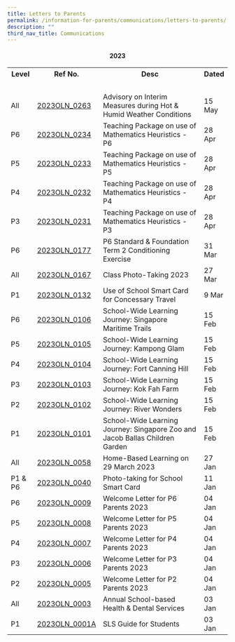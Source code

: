 ```yaml
---
title: Letters to Parents
permalink: /information-for-parents/communications/letters-to-parents/
description: ""
third_nav_title: Communications
---
```

<h4 style="text-align: center;"><strong>2023</strong></h4>
<table class="iveo_table ives_tab_1 ive_eobj_left">
<tbody>
<tr>
<th style="width:12%">Level</th>
<th style="width:25%">Ref No.</th>
<th style="width:50%">Desc</th>
<th>Dated</th>
</tr>
<tr>
<td>&nbsp;</td>
<td>&nbsp;</td>
<td>&nbsp;</td>
<td>&nbsp;</td>
</tr>
<tr>
<td>All</td>
<td><a href="/files/PGLetters/2023oln_0263 - advisory to parents regarding heat wave.pdf" rel="noopener">2023OLN_0263</a></td>
<td>Advisory on Interim Measures during Hot &amp; Humid Weather Conditions</td>
<td>15 May</td>
</tr>
<tr>
<td>P6</td>
<td><a href="/files/PGLetters/2023oln_0234 - p6 parents_online teaching videos (2).pdf" rel="noopener">2023OLN_0234</a></td>
<td>Teaching Package on use of Mathematics Heuristics - P6</td>
<td>28 Apr</td>
</tr>
<tr>
<td>P5</td>
<td><a href="/files/PGLetters/2023oln_0233 - p5 parents_online teaching videos (2).pdf" rel="noopener">2023OLN_0233</a></td>
<td>Teaching Package on use of Mathematics Heuristics - P5</td>
<td>28 Apr</td>
</tr>
<tr>
<td>P4</td>
<td><a href="/files/PGLetters/2023oln_0232 - p4 parents_online teaching videos (4).pdf" rel="noopener">2023OLN_0232</a></td>
<td>Teaching Package on use of Mathematics Heuristics - P4</td>
<td>28 Apr</td>
</tr>
	<tr>
<td>P3</td>
<td><a href="/files/PGLetters/2023oln_0231 - p3 parents_online teaching videos (6).pdf" rel="noopener">2023OLN_0231</a></td>
<td>Teaching Package on use of Mathematics Heuristics - P3</td>
<td>28 Apr</td>
</tr>
<tr>
<td>P6</td>
<td><a href="/files/PGLetters/2023oln_0177 - term 2 p6 assessment letter for parents 2023.pdf" rel="noopener">2023OLN_0177</a></td>
<td>P6 Standard &amp; Foundation Term 2 Conditioning Exercise</td>
<td>31 Mar</td>
</tr>
<tr>
<td>All</td>
<td><a href="/files/PGLetters/2023OLN_0167 - Class Photo-Taking 2023 (2).pdf" rel="noopener">2023OLN_0167</a></td>
<td>Class Photo-Taking 2023</td>
<td>27 Mar</td>
</tr>
<tr>
<td>P1</td>
<td><a href="/files/PGLetters/2023OLN_0132 - Use of Sch Smart Card for Concessionary Travel (P1) (2).pdf" rel="noopener">2023OLN_0132</a></td>
<td>Use of School Smart Card for Concessary Travel</td>
<td>9 Mar</td>
</tr>
<tr>
<td>P6</td>
<td><a href="/files/PGLetters/2023OLN_0106 - SWLJ - Primary 6 Singapore Maritime Trails.pdf" rel="noopener">2023OLN_0106</a></td>
<td>School-Wide Learning Journey: Singapore Maritime Trails</td>
<td>15 Feb</td>
</tr>
<tr>
<td>P5</td>
<td><a href="/files/PGLetters/2023OLN_0105 - SWLJ - Primary 5 Kampong Glam.pdf" rel="noopener">2023OLN_0105</a></td>
<td>School-Wide Learning Journey: Kampong Glam</td>
<td>15 Feb</td>
</tr>
<tr>
<td>P4</td>
<td><a href="/files/PGLetters/2023OLN_0104 - SWLJ - Primary 4 Fort Canning Hill.pdf" rel="noopener">2023OLN_0104</a></td>
<td>School-Wide Learning Journey: Fort Canning Hill</td>
<td>15 Feb</td>
</tr>
<tr>
<td>P3</td>
<td><a href="/files/PGLetters/2023OLN_0103 - SWLJ - Primary 3 Kok Fah Farm.pdf" rel="noopener">2023OLN_0103</a></td>
<td>School-Wide Learning Journey: Kok Fah Farm</td>
<td>15 Feb</td>
</tr>
<tr>
<td>P2</td>
<td><a href="/files/PGLetters/2023OLN_0102 - SWLJ - Primary 2 River Wonders (1).pdf" rel="noopener">2023OLN_0102</a></td>
<td>School-Wide Learning Journey: River Wonders</td>
<td>15 Feb</td>
</tr>	
<tr>
<td>P1</td>
<td><a href="/files/PGLetters/2023OLN_0101 - SWLJ - P1 The Singapore Zoo and JBCG (2).pdf" rel="noopener">2023OLN_0101</a></td>
<td>School-Wide Learning Journey: Singapore Zoo and Jacob Ballas Children Garden</td>
<td>15 Feb</td>
</tr>	
<tr>
<td>All</td>
<td><a href="/files/PGLetters/2023OLN_0058 - HBL 2023 on 29 March 2023.pdf" rel="noopener">2023OLN_0058</a></td>
<td>Home-Based Learning on 29 March 2023</td>
<td>27 Jan</td>
</tr>	
<tr>
<td>P1 &amp; P6</td>
<td><a href="/files/PGLetters/2023OLN_0040 - Photo-taking for School Smart Card.pdf" rel="noopener">2023OLN_0040</a></td>
<td>Photo-taking for School Smart Card</td>
<td>11 Jan</td>
</tr>	
	<tr>
<td>P6</td>
<td><a href="/files/PGLetters/2023OLN_0009 - Welcome Letter for P6 Parents 2023.pdf" rel="noopener">2023OLN_0009</a></td>
<td>Welcome Letter for P6 Parents 2023</td>
<td>04 Jan</td>
</tr>
<tr>
<td>P5</td>
<td><a href="/files/PGLetters/2023OLN_0008 - Welcome Letter for P5 Parents 2023.pdf" rel="noopener">2023OLN_0008</a></td>
<td>Welcome Letter for P5 Parents 2023</td>
<td>04 Jan</td>
</tr>
	<tr>
<td>P4</td>
<td><a href="/files/PGLetters/2023OLN_0007 - Welcome Letter for P4 Parents 2023.pdf" rel="noopener">2023OLN_0007</a></td>
<td>Welcome Letter for P4 Parents 2023</td>
<td>04 Jan</td>
</tr>
<tr>
<td>P3</td>
<td><a href="/files/PGLetters/2023OLN_0006 - Welcome Letter for P3 Parents 2023.pdf" rel="noopener">2023OLN_0006</a></td>
<td>Welcome Letter for P3 Parents 2023</td>
<td>04 Jan</td>
</tr>
<tr>
<td>P2</td>
<td><a href="/files/PGLetters/2023OLN_0005 - Welcome Letter for P2 Parents 2023.pdf" rel="noopener">2023OLN_0005</a></td>
<td>Welcome Letter for P2 Parents 2023</td>
<td>04 Jan</td>
</tr>
<tr>
<td>All</td>
<td><a href="/files/PGLetters/2023OLN_0003 - Annual School-based Health &amp; Dental Services.pdf" rel="noopener">2023OLN_0003</a></td>
<td>Annual School-based Health &amp; Dental Services</td>
<td>03 Jan</td>
</tr>
	<tr>
<td>P1</td>
<td><a href="/files/PGLetters/2023OLN_0001A - SLS ANNEX A &amp; B.pdf" rel="noopener">2023OLN_0001A</a></td>
<td>SLS Guide for Students</td>
<td>03 Jan</td>
</tr>
	</tbody>
	</table>